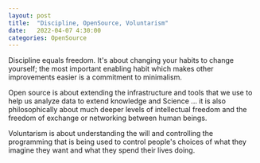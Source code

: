 ```yaml
---
layout: post
title:  "Discipline, OpenSource, Voluntarism"
date:   2022-04-07 4:30:00
categories: OpenSource
---
```


Discipline equals freedom. It's about changing your habits to change yourself; the most important enabling habit which makes other improvements easier is a commitment to minimalism.

Open source is about extending the infrastructure and tools that we use to help us analyze data to extend knowledge and Science ... it is also philosophically about much deeper levels of intellectual freedom and the freedom of exchange or networking between human beings.

Voluntarism is about understanding the will and controlling the programming that is being used to control people's choices of what they imagine they want and what they spend their lives doing.